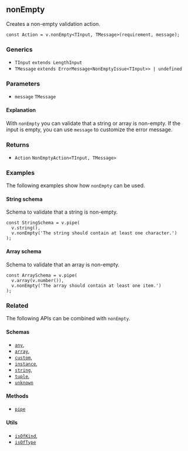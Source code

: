 nonEmpty
--------

Creates a non-empty validation action.

    const Action = v.nonEmpty<TInput, TMessage>(requirement, message);
    

### Generics

*   `TInput` `extends LengthInput`
*   `TMessage` `extends ErrorMessage<NonEmptyIssue<TInput>> | undefined`

### Parameters

*   `message` `TMessage`

#### Explanation

With `nonEmpty` you can validate that a string or array is non-empty. If the input is empty, you can use `message` to customize the error message.

### Returns

*   `Action` `NonEmptyAction<TInput, TMessage>`

### Examples

The following examples show how `nonEmpty` can be used.

#### String schema

Schema to validate that a string is non-empty.

    const StringSchema = v.pipe(
      v.string(),
      v.nonEmpty('The string should contain at least one character.')
    );
    

#### Array schema

Schema to validate that an array is non-empty.

    const ArraySchema = v.pipe(
      v.array(v.number()),
      v.nonEmpty('The array should contain at least one item.')
    );
    

### Related

The following APIs can be combined with `nonEmpty`.

#### Schemas

*   [`any`](any.md),
*   [`array`](array.md),
*   [`custom`](custom.md),
*   [`instance`](instance.md),
*   [`string`](string.md),
*   [`tuple`](tuple.md),
*   [`unknown`](unknown.md)

#### Methods

*   [`pipe`](pipe.md)

#### Utils

*   [`isOfKind`](isOfKind.md),
*   [`isOfType`](isOfType.md)